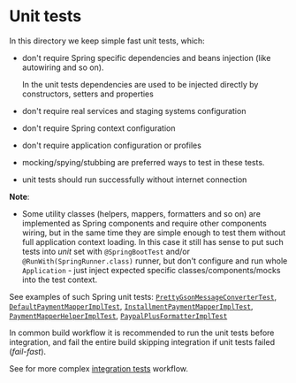 # Unit tests

In this directory we keep simple fast unit tests, which:
  
  - don't require Spring specific dependencies and beans injection (like autowiring and so on).
  
    In the unit tests dependencies are used to be injected directly by constructors, setters and properties
  
  - don't require real services and staging systems configuration
  
  - don't require Spring context configuration
  
  - don't require application configuration or profiles
  
  - mocking/spying/stubbing are preferred ways to test in these tests.
  
  - unit tests should run successfully without internet connection

**Note**:
  - Some utility classes (helpers, mappers, formatters and so on) are implemented as Spring components and require
  other components wiring, but in the same time they are simple enough to test them without full application context
  loading. In this case it still has sense to put such tests into _unit_ set 
  with `@SpringBootTest` and/or `@RunWith(SpringRunner.class)` runner, but don't configure and run whole `Application` - 
  just inject expected specific classes/components/mocks into the test context.
  
  See examples of such Spring unit tests: [`PrettyGsonMessageConverterTest`](/src/test/unit/java/com/commercetools/http/converter/json/PrettyGsonMessageConverterTest.java),
[`DefaultPaymentMapperImplTest`](/src/test/unit/java/com/commercetools/helper/mapper/impl/payment/DefaultPaymentMapperImplTest.java),
[`InstallmentPaymentMapperImplTest`](/src/test/unit/java/com/commercetools/helper/mapper/impl/payment/InstallmentPaymentMapperImplTest.java),
[`PaymentMapperHelperImplTest`](/src/test/unit/java/com/commercetools/helper/mapper/impl/PaymentMapperHelperImplTest.java),
[`PaypalPlusFormatterImplTest`](/src/test/unit/java/com/commercetools/helper/formatter/impl/PaypalPlusFormatterImplTest.java)
     

In common build workflow it is recommended to run the unit tests before integration, 
and fail the entire build skipping integration if unit tests failed (_fail-fast_).
  
See for more complex [integration tests](/src/test/integration/README.md) workflow.